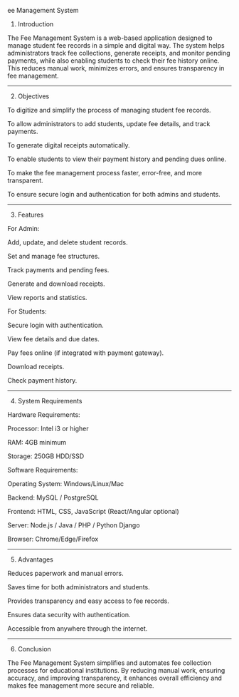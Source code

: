ee Management System

1. Introduction

The Fee Management System is a web-based application designed to manage student fee records in a simple and digital way. The system helps administrators track fee collections, generate receipts, and monitor pending payments, while also enabling students to check their fee history online. This reduces manual work, minimizes errors, and ensures transparency in fee management.


---

2. Objectives

To digitize and simplify the process of managing student fee records.

To allow administrators to add students, update fee details, and track payments.

To generate digital receipts automatically.

To enable students to view their payment history and pending dues online.

To make the fee management process faster, error-free, and more transparent.

To ensure secure login and authentication for both admins and students.



---

3. Features

For Admin:

Add, update, and delete student records.

Set and manage fee structures.

Track payments and pending fees.

Generate and download receipts.

View reports and statistics.


For Students:

Secure login with authentication.

View fee details and due dates.

Pay fees online (if integrated with payment gateway).

Download receipts.

Check payment history.



---

4. System Requirements

Hardware Requirements:

Processor: Intel i3 or higher

RAM: 4GB minimum

Storage: 250GB HDD/SSD


Software Requirements:

Operating System: Windows/Linux/Mac

Backend: MySQL / PostgreSQL

Frontend: HTML, CSS, JavaScript (React/Angular optional)

Server: Node.js / Java / PHP / Python Django

Browser: Chrome/Edge/Firefox



---

5. Advantages

Reduces paperwork and manual errors.

Saves time for both administrators and students.

Provides transparency and easy access to fee records.

Ensures data security with authentication.

Accessible from anywhere through the internet.



---

6. Conclusion

The Fee Management System simplifies and automates fee collection processes for educational institutions. By reducing manual work, ensuring accuracy, and improving transparency, it enhances overall efficiency and makes fee management more secure and reliable.
